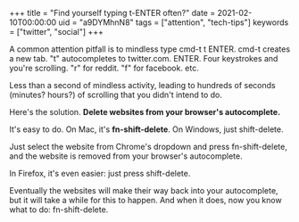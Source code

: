 +++
title = "Find yourself typing t-ENTER often?"
date = 2021-02-10T00:00:00
uid = "a9DYMhnN8"
tags = ["attention", "tech-tips"]
keywords = ["twitter", "social"]
+++

A common attention pitfall is to mindless type cmd-t t ENTER. cmd-t creates a new tab. "t" autocompletes to twitter.com. ENTER. Four keystrokes and you're scrolling. "r" for reddit. "f" for facebook. etc.

Less than a second of mindless activity, leading to hundreds of seconds (minutes? hours?) of scrolling that you didn't intend to do.

Here's the solution. **Delete websites from your browser's autocomplete.**

It's easy to do. On Mac, it's **fn-shift-delete**. On Windows, just shift-delete.

Just select the website from Chrome's dropdown and press fn-shift-delete, and the website is removed from your browser's autocomplete.

In Firefox, it's even easier: just press shift-delete.

Eventually the websites will make their way back into your autocomplete, but it will take a while for this to happen. And when it does, now you know what to do: fn-shift-delete.
